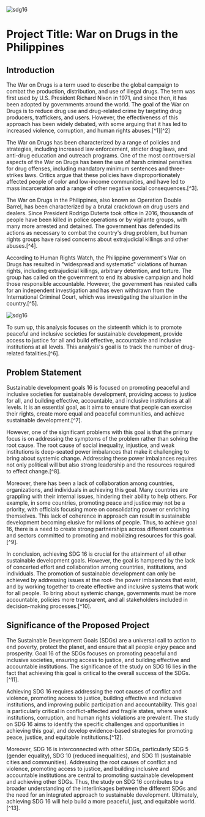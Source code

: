 ![sdg16](https://user-images.githubusercontent.com/113400436/232473107-2ac14551-6d0a-4122-92cc-633012495bbc.jpg)

# Project Title: War on Drugs in the Philippines

## Introduction
The War on Drugs is a term used to describe the global campaign to combat the production, distribution, and use of illegal drugs. The term was first used by U.S. President Richard Nixon in 1971, and since then, it has been adopted by governments around the world. The goal of the War on Drugs is to reduce drug use and drug-related crime by targeting drug producers, traffickers, and users. However, the effectiveness of this approach has been widely debated, with some arguing that it has led to increased violence, corruption, and human rights abuses.[^1][^2]

The War on Drugs has been characterized by a range of policies and strategies, including increased law enforcement, stricter drug laws, and anti-drug education and outreach programs. One of the most controversial aspects of the War on Drugs has been the use of harsh criminal penalties for drug offenses, including mandatory minimum sentences and three-strikes laws. Critics argue that these policies have disproportionately affected people of color and low-income communities, and have led to mass incarceration and a range of other negative social consequences.[^3].

The War on Drugs in the Philippines, also known as Operation Double Barrel, has been characterized by a brutal crackdown on drug users and dealers. Since President Rodrigo Duterte took office in 2016, thousands of people have been killed in police operations or by vigilante groups, with many more arrested and detained. The government has defended its actions as necessary to combat the country's drug problem, but human rights groups have raised concerns about extrajudicial killings and other abuses.[^4].

According to Human Rights Watch, the Philippine government's War on Drugs has resulted in "widespread and systematic" violations of human rights, including extrajudicial killings, arbitrary detention, and torture. The group has called on the government to end its abusive campaign and hold those responsible accountable. However, the government has resisted calls for an independent investigation and has even withdrawn from the International Criminal Court, which was investigating the situation in the country.[^5].



![sdg16](https://user-images.githubusercontent.com/113400436/232473107-2ac14551-6d0a-4122-92cc-633012495bbc.jpg)

To sum up, this analysis focuses on the sixteenth which is to promote peaceful and inclusive societies for sustainable development, provide access to justice for all and build effective, accountable and inclusive institutions at all levels. This analysis's goal is to track the number of drug-related fatalities.[^6].

## Problem Statement
Sustainable development goals 16 is focused on promoting peaceful and inclusive societies for sustainable development, providing access to justice for all, and building effective, accountable, and inclusive institutions at all levels. It is an essential goal, as it aims to ensure that people can exercise their rights, create more equal and peaceful communities, and achieve sustainable development.[^7].

However, one of the significant problems with this goal is that the primary focus is on addressing the symptoms of the problem rather than solving the root cause. The root cause of social inequality, injustice, and weak institutions is deep-seated power imbalances that make it challenging to bring about systemic change. Addressing these power imbalances requires not only political will but also strong leadership and the resources required to effect change.[^8].

Moreover, there has been a lack of collaboration among countries, organizations, and individuals in achieving this goal. Many countries are grappling with their internal issues, hindering their ability to help others. For example, in some countries, promoting peace and justice may not be a priority, with officials focusing more on consolidating power or enriching themselves. This lack of coherence in approach can result in sustainable development becoming elusive for millions of people. Thus, to achieve goal 16, there is a need to create strong partnerships across different countries and sectors committed to promoting and mobilizing resources for this goal.[^9].

In conclusion, achieving SDG 16 is crucial for the attainment of all other sustainable development goals. However, the goal is hampered by the lack of concerted effort and collaboration among countries, institutions, and individuals. The promotion of sustainable development can only be achieved by addressing issues at the root- the power imbalances that exist, and by working together to create effective and inclusive systems that work for all people. To bring about systemic change, governments must be more accountable, policies more transparent, and all stakeholders included in decision-making processes.[^10].


## Significance of the Proposed Project
The Sustainable Development Goals (SDGs) are a universal call to action to end poverty, protect the planet, and ensure that all people enjoy peace and prosperity. Goal 16 of the SDGs focuses on promoting peaceful and inclusive societies, ensuring access to justice, and building effective and accountable institutions. The significance of the study on SDG 16 lies in the fact that achieving this goal is critical to the overall success of the SDGs.[^11].

Achieving SDG 16 requires addressing the root causes of conflict and violence, promoting access to justice, building effective and inclusive institutions, and improving public participation and accountability. This goal is particularly critical in conflict-affected and fragile states, where weak institutions, corruption, and human rights violations are prevalent. The study on SDG 16 aims to identify the specific challenges and opportunities in achieving this goal, and develop evidence-based strategies for promoting peace, justice, and equitable institutions.[^12].

Moreover, SDG 16 is interconnected with other SDGs, particularly SDG 5 (gender equality), SDG 10 (reduced inequalities), and SDG 11 (sustainable cities and communities). Addressing the root causes of conflict and violence, promoting access to justice, and building inclusive and accountable institutions are central to promoting sustainable development and achieving other SDGs. Thus, the study on SDG 16 contributes to a broader understanding of the interlinkages between the different SDGs and the need for an integrated approach to sustainable development. Ultimately, achieving SDG 16 will help build a more peaceful, just, and equitable world.[^13].
